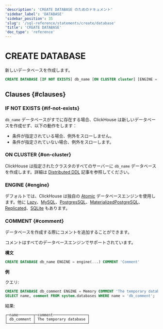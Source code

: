 ```yaml
---
'description': 'CREATE DATABASE のためのドキュメント'
'sidebar_label': 'DATABASE'
'sidebar_position': 35
'slug': '/sql-reference/statements/create/database'
'title': 'CREATE DATABASE'
'doc_type': 'reference'
---
```



# CREATE DATABASE

新しいデータベースを作成します。

```sql
CREATE DATABASE [IF NOT EXISTS] db_name [ON CLUSTER cluster] [ENGINE = engine(...)] [COMMENT 'Comment']
```

## Clauses {#clauses}

### IF NOT EXISTS {#if-not-exists}

`db_name` データベースがすでに存在する場合、ClickHouse は新しいデータベースを作成せず、以下の動作をします：

- 条件が指定されている場合、例外をスローしません。
- 条件が指定されていない場合、例外をスローします。

### ON CLUSTER {#on-cluster}

ClickHouse は指定されたクラスタのすべてのサーバーに `db_name` データベースを作成します。詳細は [Distributed DDL](../../../sql-reference/distributed-ddl.md) 記事を参照してください。

### ENGINE {#engine}

デフォルトでは、ClickHouse は独自の [Atomic](../../../engines/database-engines/atomic.md) データベースエンジンを使用します。他に [Lazy](../../../engines/database-engines/lazy.md)、[MySQL](../../../engines/database-engines/mysql.md)、[PostgresSQL](../../../engines/database-engines/postgresql.md)、[MaterializedPostgreSQL](../../../engines/database-engines/materialized-postgresql.md)、[Replicated](../../../engines/database-engines/replicated.md)、[SQLite](../../../engines/database-engines/sqlite.md) もあります。

### COMMENT {#comment}

データベースを作成する際にコメントを追加することができます。

コメントはすべてのデータベースエンジンでサポートされています。

**構文**

```sql
CREATE DATABASE db_name ENGINE = engine(...) COMMENT 'Comment'
```

**例**

クエリ:

```sql
CREATE DATABASE db_comment ENGINE = Memory COMMENT 'The temporary database';
SELECT name, comment FROM system.databases WHERE name = 'db_comment';
```

結果:

```text
┌─name───────┬─comment────────────────┐
│ db_comment │ The temporary database │
└────────────┴────────────────────────┘
```

